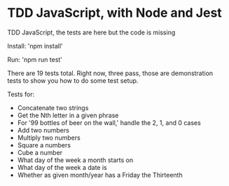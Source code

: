 # TDD JavaScript, with Node and Jest #

TDD JavaScript, the tests are here but the code is missing

Install: 'npm install'

Run: 'npm run test'

There are 19 tests total. Right now, three pass, those are demonstration tests to show you how to do some test setup.

Tests for:
* Concatenate two strings
* Get the Nth letter in a given phrase
* For '99 bottles of beer on the wall,' handle the 2, 1, and 0 cases
* Add two numbers
* Multiply two numbers
* Square a numbers
* Cube a number
* What day of the week a month starts on
* What day of the week a date is
* Whether as given month/year has a Friday the Thirteenth

